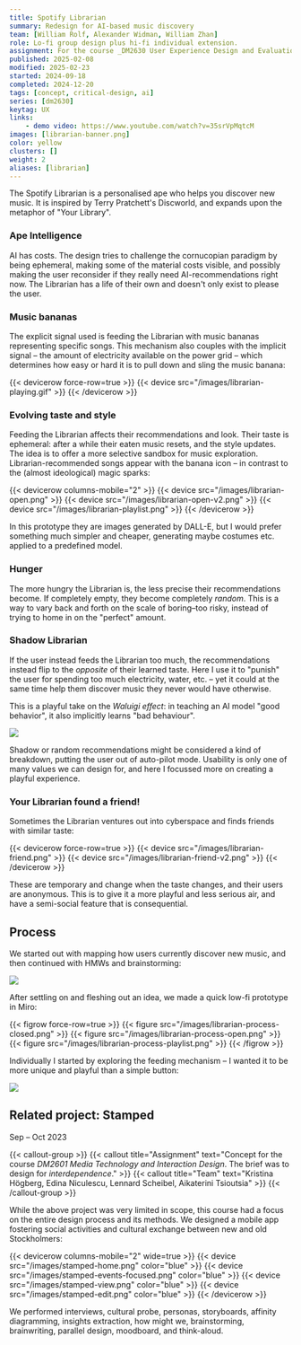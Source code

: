 ```yaml
---
title: Spotify Librarian
summary: Redesign for AI-based music discovery
team: [William Rolf, Alexander Widman, William Zhan]
role: Lo-fi group design plus hi-fi individual extension.
assignment: For the course _DM2630 User Experience Design and Evaluation_. The challenge was to "serve music discovery behaviors using AI on new or existing surfaces based on both implicit and explicit signals".
published: 2025-02-08
modified: 2025-02-23
started: 2024-09-18
completed: 2024-12-20
tags: [concept, critical-design, ai]
series: [dm2630]
keytag: UX
links:
    - demo video: https://www.youtube.com/watch?v=35srVpMqtcM
images: [librarian-banner.png]
color: yellow
clusters: []
weight: 2
aliases: [librarian]
---
```


The Spotify Librarian is a personalised ape who helps you discover new music. It is inspired by Terry Pratchett's Discworld, and expands upon the metaphor of "Your Library".

### Ape Intelligence

AI has costs. The design tries to challenge the cornucopian paradigm by being ephemeral, making some of the material costs visible, and possibly making the user reconsider if they really need AI-recommendations right now. The Librarian has a life of their own and doesn't only exist to please the user.

### Music bananas

The explicit signal used is feeding the Librarian with music bananas representing specific songs. This mechanism also couples with the implicit signal – the amount of electricity available on the power grid – which determines how easy or hard it is to pull down and sling the music banana:

{{< devicerow force-row=true >}}
    {{< device src="/images/librarian-playing.gif" >}}
{{< /devicerow >}}

### Evolving taste and style

Feeding the Librarian affects their recommendations and look. Their taste is ephemeral: after a while their eaten music resets, and the style updates. The idea is to offer a more selective sandbox for music exploration. Librarian-recommended songs appear with the banana icon – in contrast to the (almost ideological) magic sparks:

{{< devicerow columns-mobile="2" >}}
    {{< device src="/images/librarian-open.png" >}}
    {{< device src="/images/librarian-open-v2.png" >}}
    {{< device src="/images/librarian-playlist.png" >}}
{{< /devicerow >}}

In this prototype they are images generated by DALL-E, but I would prefer something much simpler and cheaper, generating maybe costumes etc. applied to a predefined model.

### Hunger

The more hungry the Librarian is, the less precise their recommendations become. If completely empty, they become completely _random_. This is a way to vary back and forth on the scale of boring–too risky, instead of trying to home in on the "perfect" amount.

### Shadow Librarian

If the user instead feeds the Librarian too much, the recommendations instead flip to the _opposite_ of their learned taste. Here I use it to "punish" the user for spending too much electricity, water, etc. – yet it could at the same time help them discover music they never would have otherwise.

This is a playful take on the _Waluigi effect_: in teaching an AI model "good behavior", it also implicitly learns "bad behaviour".

![](/images/librarian-shadow.jpg)

Shadow or random recommendations might be considered a kind of breakdown, putting the user out of auto-pilot mode. Usability is only one of many values we can design for, and here I focussed more on creating a playful experience.

### Your Librarian found a friend!

Sometimes the Librarian ventures out into cyberspace and finds friends with similar taste:

{{< devicerow force-row=true >}}
    {{< device src="/images/librarian-friend.png" >}}
    {{< device src="/images/librarian-friend-v2.png" >}}
{{< /devicerow >}}

These are temporary and change when the taste changes, and their users are anonymous. This is to give it a more playful and less serious air, and have a semi-social feature that is consequential.

## Process

We started out with mapping how users currently discover new music, and then continued with HMWs and brainstorming:

![](/images/librarian-ideation.png)

After settling on and fleshing out an idea, we made a quick low-fi prototype in Miro:

{{< figrow force-row=true >}}
    {{< figure src="/images/librarian-process-closed.png" >}}
    {{< figure src="/images/librarian-process-open.png" >}}
    {{< figure src="/images/librarian-process-playlist.png" >}}
{{< /figrow >}}

Individually I started by exploring the feeding mechanism – I wanted it to be more unique and playful than a simple button:

![](/images/librarian-sketch.jpg)

## Related project: Stamped

<p class="caption">Sep – Oct 2023</p>

{{< callout-group >}}
    {{< callout title="Assignment" text="Concept for the course _DM2601 Media Technology and Interaction Design_. The brief was to design for _interdependence_." >}}
    {{< callout title="Team" text="Kristina Högberg, Edina Niculescu, Lennard Scheibel, Aikaterini Tsioutsia" >}}
{{< /callout-group >}}

While the above project was very limited in scope, this course had a focus on the entire design process and its methods. We designed a mobile app fostering social activities and cultural exchange between new and old Stockholmers:

{{< devicerow columns-mobile="2" wide=true >}}
    {{< device src="/images/stamped-home.png" color="blue" >}}
    {{< device src="/images/stamped-events-focused.png" color="blue" >}}
    {{< device src="/images/stamped-view.png" color="blue" >}}
    {{< device src="/images/stamped-edit.png" color="blue" >}}
{{< /devicerow >}}

We performed interviews, cultural probe, personas, storyboards, affinity diagramming, insights extraction, how might we, brainstorming, brainwriting, parallel design, moodboard, and think-aloud.
